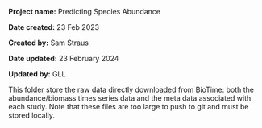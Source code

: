 **Project name:** Predicting Species Abundance

**Date created:** 23 Feb 2023

**Created by:** Sam Straus

**Date updated:** 23 February 2024

**Updated by:** GLL

This folder store the raw data directly downloaded from BioTime: both the abundance/biomass times series data and the meta data associated with each study. Note that these files are too large to push to git and must be stored locally. 
